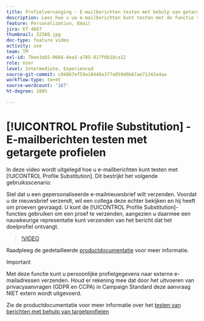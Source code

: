 ```yaml
---
title: Profielvervanging - E-mailberichten testen met behulp van getargete profielen
description: Lees hoe u uw e-mailberichten kunt testen met de functie voor profielvervanging.
feature: Personalization, Email
jira: KT-4667
thumbnail: 32368.jpg
doc-type: feature video
activity: use
team: TM
exl-id: 7bee3ab5-0666-4ea5-a785-917f0b18ca12
role: User
level: Intermediate, Experienced
source-git-commit: c84867ef59a10448a377a959d0b67ae71343a4aa
workflow-type: tm+mt
source-wordcount: '167'
ht-degree: 100%

---
```


# [!UICONTROL Profile Substitution] - E-mailberichten testen met getargete profielen

In deze video wordt uitgelegd hoe u e-mailberichten kunt testen met [!UICONTROL Profile Substitution]. Dit bestrijkt het volgende gebruiksscenario:

Stel dat u een gepersonaliseerde e-mailnieuwsbrief wilt verzenden. Voordat u de nieuwsbrief verzendt, wil een collega deze echter bekijken en hij heeft om proeven gevraagd. U kunt de [!UICONTROL Profile Substitution]-functies gebruiken om een proef te verzenden, aangezien u daarmee een nauwkeurige representatie kunt verzenden van het bericht dat het doelprofiel ontvangt.

>[!VIDEO](https://video.tv.adobe.com/v/32368?quality=12&learn=on)

Raadpleeg de gedetailleerde [productdocumentatie](https://experienceleague.adobe.com/docs/campaign-standard/using/testing-and-sending/preparing-and-testing-messages/testing-messages-using-target.html?lang=nl) voor meer informatie.

>[!IMPORTANT]
>
>Met deze functie kunt u persoonlijke profielgegevens naar externe e-mailadressen verzenden. Houd er rekening mee dat door het uitvoeren van privacyaanvragen (GDPR en CCPA) in Campaign Standard deze aanvraag NIET extern wordt uitgevoerd.

Zie de productdocumentatie voor meer informatie over het [testen van berichten met behulp van targetprofielen](https://experienceleague.adobe.com/docs/campaign-standard/using/testing-and-sending/preparing-and-testing-messages/testing-messages-using-target.html?lang=nl)
